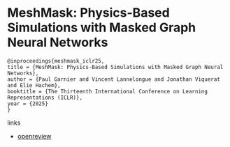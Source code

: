 # MeshMask: Physics-Based Simulations with Masked Graph Neural Networks

```
@inproceedings{meshmask_iclr25,
title = {MeshMask: Physics-Based Simulations with Masked Graph Neural Networks},
author = {Paul Garnier and Vincent Lannelongue and Jonathan Viquerat and Elie Hachem},
booktitle = {The Thirteenth International Conference on Learning Representations (ICLR)},
year = {2025}
}
```

links
- [openreview](https://openreview.net/forum?id=bFHR8hNk4I)
